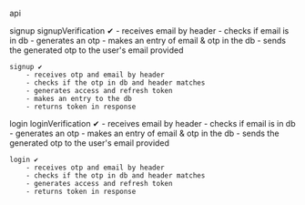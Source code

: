 api

signup 
    signupVerification ✔
        - receives email by header
        - checks if email is in db 
        - generates an otp
        - makes an entry of email & otp in the db 
        - sends the generated otp to the user's email provided  

    signup ✔
        - receives otp and email by header
        - checks if the otp in db and header matches   
        - generates access and refresh token
        - makes an entry to the db 
        - returns token in response   


login
    loginVerification ✔
        - receives email by header
        - checks if email is in db 
        - generates an otp
        - makes an entry of email & otp in the db 
        - sends the generated otp to the user's email provided  

    login ✔
        - receives otp and email by header
        - checks if the otp in db and header matches   
        - generates access and refresh token
        - returns token in response   
















